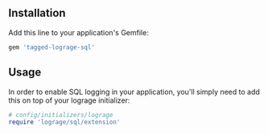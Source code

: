 ## Installation

Add this line to your application's Gemfile:

```ruby
gem 'tagged-lograge-sql'
```

## Usage

In order to enable SQL logging in your application, you'll simply need to add this on top of your lograge initializer:

```ruby
# config/initializers/lograge
require 'lograge/sql/extension'
```
